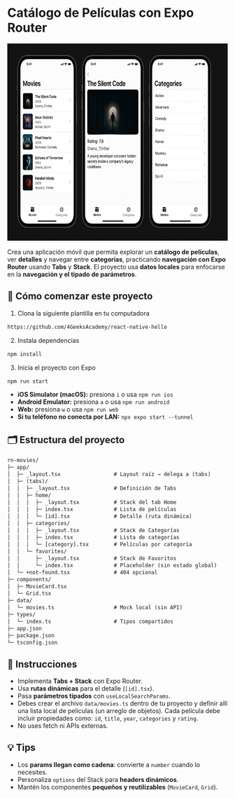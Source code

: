 <!-- hide -->
# Catálogo de Películas con Expo Router
<!-- endhide -->

<p align="center">
  <img height="450" src="https://github.com/breatheco-de/movie-catalog-with-react-native/blob/main/assets/img-movies-app.png?raw=true" alt="RN Movies Preview" />
</p>

Crea una aplicación móvil que permita explorar un **catálogo de películas**, ver **detalles** y navegar entre **categorías**, practicando **navegación con Expo Router** usando **Tabs** y **Stack**. El proyecto usa **datos locales** para enfocarse en la **navegación y el tipado de parámetros**.

<onlyfor saas="false" withBanner="false">
  
## 🌱 Cómo comenzar este proyecto

1. Clona la siguiente plantilla en tu computadora

```bash
https://github.com/4GeeksAcademy/react-native-hello
```

2. Instala dependencias

```bash
npm install
```

3. Inicia el proyecto con Expo

```bash
npm run start
```

- **iOS Simulator (macOS):** presiona `i` o usa `npm run ios`
- **Android Emulator:** presiona `a` o usa `npm run android`
- **Web:** presiona `w` o usa `npm run web`
- **Si tu teléfono no conecta por LAN:** `npx expo start --tunnel`

</onlyfor>


## 🗂️ Estructura del proyecto

```
rn-movies/
├─ app/
│  ├─ _layout.tsx                 # Layout raíz → delega a (tabs)
│  ├─ (tabs)/
│  │  ├─ _layout.tsx              # Definición de Tabs
│  │  ├─ home/
│  │  │  ├─ _layout.tsx           # Stack del tab Home
│  │  │  ├─ index.tsx             # Lista de películas
│  │  │  └─ [id].tsx              # Detalle (ruta dinámica)
│  │  ├─ categories/
│  │  │  ├─ _layout.tsx           # Stack de Categorías
│  │  │  ├─ index.tsx             # Lista de categorías
│  │  │  └─ [category].tsx        # Películas por categoría
│  │  └─ favorites/
│  │     ├─ _layout.tsx           # Stack de Favoritos
│  │     └─ index.tsx             # Placeholder (sin estado global)
│  └─ +not-found.tsx              # 404 opcional
├─ components/
│  ├─ MovieCard.tsx
│  └─ Grid.tsx
├─ data/
│  └─ movies.ts                   # Mock local (sin API)
├─ types/
│  └─ index.ts                    # Tipos compartidos
├─ app.json
├─ package.json
└─ tsconfig.json
```


## 📝 Instrucciones
- Implementa **Tabs + Stack** con Expo Router.
- Usa **rutas dinámicas** para el detalle (`[id].tsx`).
- Pasa **parámetros tipados** con `useLocalSearchParams`.
- Debes crear el archivo `data/movies.ts` dentro de tu proyecto y definir allí una lista local de películas (un arreglo de objetos). Cada película debe incluir propiedades como: `id`, `title`, `year`, `categories` y `rating`.
- No uses fetch ni APIs externas.


## 💡 Tips
- Los **params llegan como cadena**: convierte a `number` cuando lo necesites.
- Personaliza `options` del Stack para **headers dinámicos**.
- Mantén los componentes **pequeños y reutilizables** (`MovieCard`, `Grid`).

